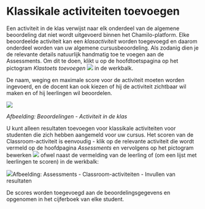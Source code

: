 # Klassikale activiteiten toevoegen

Een activiteit in de klas verwijst naar elk onderdeel van de algemene beoordeling dat niet wordt uitgevoerd binnen het Chamilo-platform. Elke beoordeelde activiteit kan een *klasactiviteit* worden toegevoegd en daarom onderdeel worden van uw algemene cursusbeoordeling. Als zodanig dien je de relevante details natuurlijk handmatig toe te voegen aan de Assessments. Om dit te doen, klikt u op de hoofdtoetspagina op het pictogram *Klastoets toevoegen* ![](../../.gitbook/assets/graphics197%20%283%29.png) in de werkbalk.

De naam, weging en maximale score voor de activiteit moeten worden ingevoerd, en de docent kan ook kiezen of hij de activiteit zichtbaar wil maken en of hij leerlingen wil beoordelen.

![](../../.gitbook/assets/images138%20%284%29.png)

*Afbeelding: Beoordelingen - Activiteit in de klas*

U kunt alleen resultaten toevoegen voor klassikale activiteiten voor studenten die zich hebben aangemeld voor uw cursus. Het scoren van de Classroom-activiteit is eenvoudig - klik op de relevante activiteit die wordt vermeld op de hoofdpagina *Assessments* en vervolgens op het pictogram bewerken ![](../../.gitbook/assets/graphics199%20%283%29.png) ofwel naast de vermelding van de leerling of (om een lijst met leerlingen te scoren) in de werkbalk:

![](../../.gitbook/assets/images139%20%284%29.png)Afbeelding: Assessments - Classroom-activiteiten - Invullen van resultaten

De scores worden toegevoegd aan de beoordelingsgegevens en opgenomen in het cijferboek van elke student.
